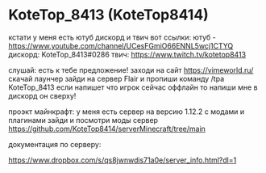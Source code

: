 # KoteTop_8413 (KoteTop8414)
кстати у меня есть ютуб дискорд и твич
вот ссылки: ютуб - https://www.youtube.com/channel/UCesFGmiO66ENNL5wcj1CTYQ
дискорд: KoteTop_8413#0286
твич: https://www.twitch.tv/kotetop8413



слушай:
есть к тебе предложение!
заходи на сайт https://vimeworld.ru/
скачай лаунчер 
зайди на сервер Flair
и пропиши команду /tpa KoteTop_8413
если напишет что игрок сейчас оффлайн
то напиши мне в дискорд он сверху!





проэкт майнкрафт:
  у меня есть сервер на версию 1.12.2
  с модами и плагинами 
  зайди и посмотри моды сервер
  https://github.com/KoteTop8414/serverMinecraft/tree/main
  
  
документация по серверу:

https://www.dropbox.com/s/qs8jwnwdis71a0e/server_info.html?dl=1
  
